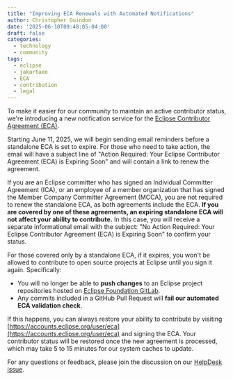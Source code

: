 ```yaml
---
title: "Improving ECA Renewals with Automated Notifications"
author: Christopher Guindon
date: '2025-06-10T09:48:05-04:00'
draft: false
categories:
  - technology
  - community
tags:
  - eclipse
  - jakartaee
  - ECA
  - contribution
  - legal
---
```


To make it easier for our community to maintain an active contributor status, we're introducing a new notification service for the [Eclipse Contributor Agreement (ECA)](https://www.eclipse.org/legal/eca/).

Starting June 11, 2025, we will begin sending email reminders before a standalone ECA is set to expire. For those who need to take action, the email will have a subject line of "Action Required: Your Eclipse Contributor Agreement (ECA) is Expiring Soon" and will contain a link to renew the agreement.

If you are an Eclipse committer who has signed an Individual Committer Agreement (ICA), or an employee of a member organization that has signed the Member Company Committer Agreement (MCCA), you are not required to renew the standalone ECA, as both agreements include the ECA. **If you are covered by one of these agreements, an expiring standalone ECA will not affect your ability to contribute.** In this case, you will receive a separate informational email with the subject: "No Action Required: Your Eclipse Contributor Agreement (ECA) is Expiring Soon" to confirm your status.

For those covered only by a standalone ECA, if it expires, you won't be allowed to contribute to open source projects at Eclipse until you sign it again. Specifically:

* You will no longer be able to **push changes** to an Eclipse project repositories hosted on [Eclipse Foundation GitLab](https://gitlab.eclipse.org/eclipse).
* Any commits included in a GitHub Pull Request will **fail our automated ECA validation check**.

If this happens, you can always restore your ability to contribute by visiting [https://accounts.eclipse.org/user/eca](https://accounts.eclipse.org/user/eca) and signing the ECA. Your contributor status will be restored once the new agreement is processed, which may take 5 to 15 minutes for our system caches to update.

For any questions or feedback, please join the discussion on our [HelpDesk issue](https://gitlab.eclipse.org/eclipsefdn/helpdesk/-/issues/6222).